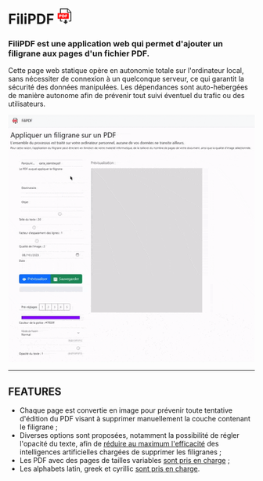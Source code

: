 # FiliPDF <img src="../res/img/favicon.png" alt="filipdf logo" width="28"  height="32"/>

### FiliPDF est une application web qui permet d'ajouter un filigrane aux pages d'un fichier PDF.
Cette page web statique opère en autonomie totale sur l'ordinateur local, sans nécessiter de connexion à un quelconque serveur, ce qui garantit la sécurité des données manipulées. Les dépendances sont auto-hebergées de manière autonome afin de prévenir tout suivi éventuel du trafic ou des utilisateurs.

![](demo.gif)

***

## FEATURES

- Chaque page est convertie en image pour prévenir toute tentative d'édition du PDF visant à supprimer manuellement la couche contenant le filigrane ;
- Diverses options sont proposées, notamment la possibilité de régler l'opacité du texte, afin de [réduire au maximum l'efficacité](options/opacity.md) des intelligences artificielles chargées de supprimer les filigranes ;
- Les PDF avec des pages de tailles variables [sont pris en charge](features/multiplesize.md) ;
- Les alphabets latin, greek et cyrillic [sont pris en charge](features/glyphs.md).